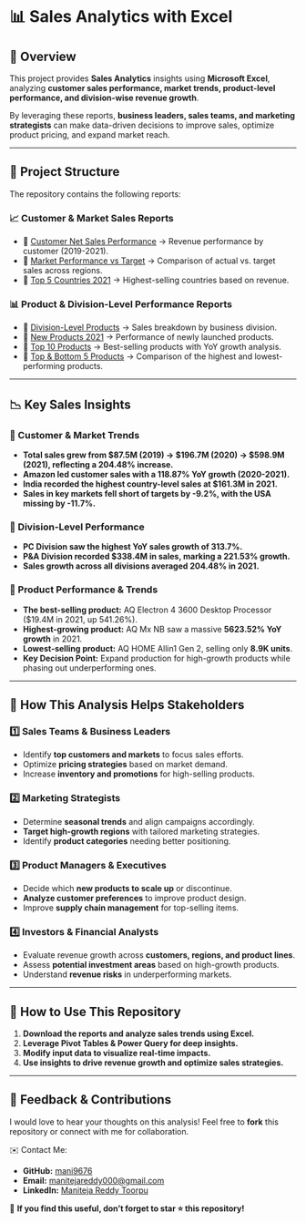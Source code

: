 # 📊 Sales Analytics with Excel  

## 📌 Overview  
This project provides **Sales Analytics** insights using **Microsoft Excel**, analyzing **customer sales performance, market trends, product-level performance, and division-wise revenue growth**.  

By leveraging these reports, **business leaders, sales teams, and marketing strategists** can make data-driven decisions to improve sales, optimize product pricing, and expand market reach.  

---

## 📂 Project Structure  
The repository contains the following reports:

### 📈 **Customer & Market Sales Reports**  
- 📄 [Customer Net Sales Performance](./Customer%20Net%20Sales%20Performance.pdf) → Revenue performance by customer (2019-2021).  
- 📄 [Market Performance vs Target](./Market_Performance_vs%20Target.pdf) → Comparison of actual vs. target sales across regions.  
- 📄 [Top 5 Countries 2021](./Top%205%20countries%202021.pdf) → Highest-selling countries based on revenue.  

### 📊 **Product & Division-Level Performance Reports**  
- 📄 [Division-Level Products](./Division%20level%20products.pdf) → Sales breakdown by business division.  
- 📄 [New Products 2021](./New%20produsct%202021.pdf) → Performance of newly launched products.  
- 📄 [Top 10 Products](./Top%2010%20produts.pdf) → Best-selling products with YoY growth analysis.  
- 📄 [Top & Bottom 5 Products](./Top%20n%20Bottom%205.pdf) → Comparison of the highest and lowest-performing products.  

---

## 📉 **Key Sales Insights**  

### **📌 Customer & Market Trends**  
- **Total sales grew from $87.5M (2019) → $196.7M (2020) → $598.9M (2021), reflecting a 204.48% increase.**  
- **Amazon led customer sales with a 118.87% YoY growth (2020-2021).**  
- **India recorded the highest country-level sales at $161.3M in 2021.**  
- **Sales in key markets fell short of targets by -9.2%, with the USA missing by -11.7%.**  

### **📌 Division-Level Performance**  
- **PC Division saw the highest YoY sales growth of 313.7%.**  
- **P&A Division recorded $338.4M in sales, marking a 221.53% growth.**  
- **Sales growth across all divisions averaged 204.48% in 2021.**  

### **📌 Product Performance & Trends**  
- **The best-selling product:** AQ Electron 4 3600 Desktop Processor ($19.4M in 2021, up 541.26%).  
- **Highest-growing product:** AQ Mx NB saw a massive **5623.52% YoY growth** in 2021.  
- **Lowest-selling product:** AQ HOME Allin1 Gen 2, selling only **8.9K units**.  
- **Key Decision Point:** Expand production for high-growth products while phasing out underperforming ones.  

---

## 🎯 **How This Analysis Helps Stakeholders**  

### **1️⃣ Sales Teams & Business Leaders**  
- Identify **top customers and markets** to focus sales efforts.  
- Optimize **pricing strategies** based on market demand.  
- Increase **inventory and promotions** for high-selling products.  

### **2️⃣ Marketing Strategists**  
- Determine **seasonal trends** and align campaigns accordingly.  
- **Target high-growth regions** with tailored marketing strategies.  
- Identify **product categories** needing better positioning.  

### **3️⃣ Product Managers & Executives**  
- Decide which **new products to scale up** or discontinue.  
- **Analyze customer preferences** to improve product design.  
- Improve **supply chain management** for top-selling items.  

### **4️⃣ Investors & Financial Analysts**  
- Evaluate revenue growth across **customers, regions, and product lines**.  
- Assess **potential investment areas** based on high-growth products.  
- Understand **revenue risks** in underperforming markets.  

---

## 📌 How to Use This Repository  
1. **Download the reports and analyze sales trends using Excel.**  
2. **Leverage Pivot Tables & Power Query for deep insights.**  
3. **Modify input data to visualize real-time impacts.**  
4. **Use insights to drive revenue growth and optimize sales strategies.**  

---

## 📢 **Feedback & Contributions**  
I would love to hear your thoughts on this analysis! Feel free to **fork** this repository or connect with me for collaboration.  

✉️ Contact Me:  
- **GitHub:** [mani9676](https://github.com/mani9676)  
- **Email:** [manitejareddy000@gmail.com](mailto:manitejareddy000@gmail.com)  
- **LinkedIn:** [Maniteja Reddy Toorpu](https://www.linkedin.com/in/maniteja-reddy-toorpu-b810b5193/)  

🚀 **If you find this useful, don’t forget to star ⭐ this repository!**
